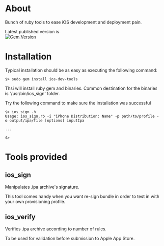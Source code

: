 # About

Bunch of ruby tools to ease iOS development and deployment pain.  

Latest published version is  
[![Gem Version](https://badge.fury.io/rb/ios_dev_tools.png)](http://badge.fury.io/rb/ios_dev_tools)

# Installation
Typical installation should be as easy as executing the following command:

    $> sudo gem install ios-dev-tools
    
Thsi will install ruby gem and binaries. Common destination for the binaries is '/usr/bin/ios_sign' folder.

Try the following command to make sure the installation was successful

    $> ios_sign -h
    Usage: ios_sign.rb -i "iPhone Distribution: Name" -p path/to/profile -o output/ipa/file [options] inputIpa
    
    ...
        
    $>


# Tools provided

## ios_sign
Manipulates .ipa archive's signature. 

This tool comes handy when you want re-sign bundle in order to test in with
your own provisioning profile.

## ios_verify
Verifies .ipa archive according to number of rules. 

To be used for validation before submission to Apple App Store.